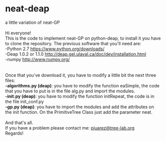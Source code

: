 # neat-deap
a little variation of neat-GP
</br></br>
Hi everyone! </br>
This is the code to implement neat-GP on python-deap, to install it you have to clone the repository.
The previous software that you'll need are: </br>
-Python 2.7  https://www.python.org/downloads/</br>
-Deap 1.0.2 or 1.1.0 http://deap.gel.ulaval.ca/doc/dev/installation.html</br>
-numpy http://www.numpy.org/ </br>
</br>
</br>
Once that you've download it, you have to modify a little bit the next three files:</br>
<b>-algorithms.py (deap)</b>: you have to modify the function eaSimple, the code that you have to put is in the file alg.py and import the modules.</br>
<b>-init.py (deap)</b>: you have to modify the function initRepeat, the code is in the file init_conf.py </br>
<b>-gp.py (deap)</b>: you have to import the modules and add the attributes on the init function. On the PrimitiveTree Class just add the parameter neat.<br><br>
And that's all. <br>
If you have a problem please contact me: pjuarez@tree-lab.org <br>
Regards!
